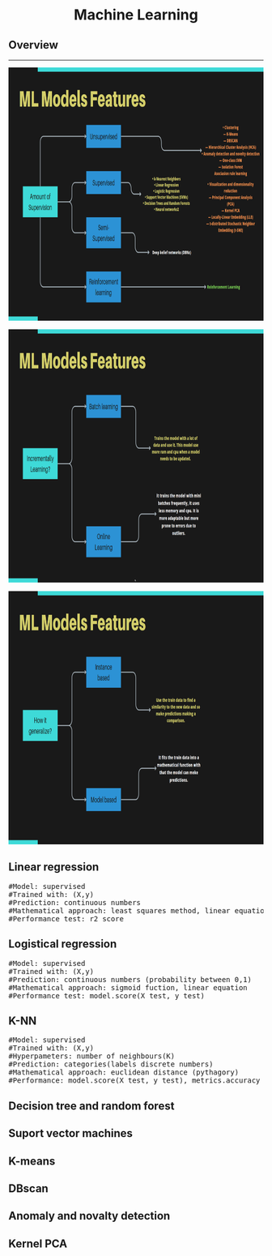 <h1 align='center'>Machine Learning</h1>

<h2>Overview</h2>
<hr>

<p align='center'><img src='Img/ML_model_features.png' width=885 height=500></p>
<p align='center'><img src='Img/ML_model_features2.png' width=885 height=500></p>
<p align='center'><img src='Img/ML_model_features3.png' width=885 height=500></p>

<h2>Linear regression</h2>
<pre>
#Model: supervised
#Trained with: (X,y)
#Prediction: continuous numbers
#Mathematical approach: least squares method, linear equation
#Performance test: r2_score
</pre>
<h2>Logistical regression</h2>
<pre>
#Model: supervised
#Trained with: (X,y)
#Prediction: continuous numbers (probability between 0,1)
#Mathematical approach: sigmoid fuction, linear equation
#Performance test: model.score(X_test, y_test)
</pre>

<h2>K-NN</h2>
<pre>
#Model: supervised
#Trained with: (X,y)
#Hyperpameters: number of neighbours(K)
#Prediction: categories(labels discrete numbers)
#Mathematical approach: euclidean distance (pythagory)
#Performance: model.score(X_test, y_test), metrics.accuracy_score(y_test, y_pred)
</pre>

<h2>Decision tree and random forest</h2>

<h2>Suport vector machines</h2>

<h2>K-means</h2>

<h2>DBscan</h2>

<h2>Anomaly and novalty detection</h2>

<h2>Kernel PCA</h2>

